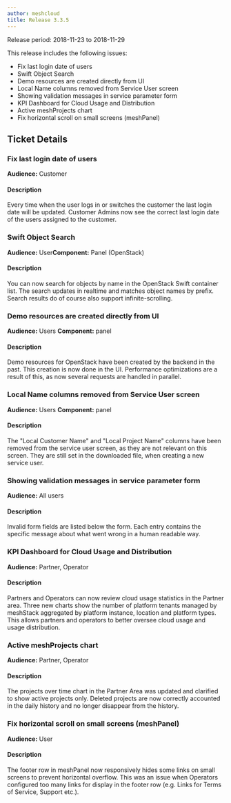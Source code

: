 ```yaml
---
author: meshcloud
title: Release 3.3.5
---
```


Release period: 2018-11-23 to 2018-11-29

This release includes the following issues:
* Fix last login date of users
* Swift Object Search
* Demo resources are created directly from UI
* Local Name columns removed from Service User screen
* Showing validation messages in service parameter form
* KPI Dashboard for Cloud Usage and Distribution
* Active meshProjects chart
* Fix horizontal scroll on small screens (meshPanel)
<!--truncate-->

## Ticket Details
### Fix last login date of users
**Audience:** Customer

#### Description
Every time when the user logs in or switches the customer the last login date will be updated. Customer Admins now see the correct last login date of the users assigned to the customer.

### Swift Object Search
**Audience:** User**Component:** Panel (OpenStack)


#### Description
You can now search for objects by name in the OpenStack Swift container list. The search updates in realtime 
and matches object names by prefix. Search results do of course also support infinite-scrolling.

### Demo resources are created directly from UI
**Audience:** Users
**Component:** panel


#### Description
Demo resources for OpenStack have been created by the backend in the past. This creation is now done in the UI. Performance optimizations are a result of this, as now several requests are handled in parallel.

### Local Name columns removed from Service User screen
**Audience:** Users
**Component:** panel


#### Description
The "Local Customer Name" and "Local Project Name" columns have been removed from the service user screen, as they are not relevant on this screen. They are still set in the downloaded file, when creating a new service user.

### Showing validation messages in service parameter form
**Audience:** All users


#### Description
Invalid form fields are listed below the form. Each entry contains the specific message about what went wrong in a human readable way.

### KPI Dashboard for Cloud Usage and Distribution
**Audience:** Partner, Operator


#### Description
Partners and Operators can now review cloud usage statistics in the Partner area.
Three new charts show the number of platform tenants managed by meshStack aggregated by platform instance, location 
and platform types. This allows partners and operators to better oversee cloud usage and usage distribution.

### Active meshProjects chart
**Audience:** Partner, Operator


#### Description
The projects over time chart in the Partner Area was updated and clarified to show active projects only.
Deleted projects are now correctly accounted in the daily history and no longer disappear from the history.

### Fix horizontal scroll on small screens (meshPanel)
**Audience:** User


#### Description
The footer row in meshPanel now responsively hides some links on small screens to prevent horizontal overflow.
This was an issue when Operators configured too many links for display in the footer row (e.g. Links for 
Terms of Service, Support etc.).

